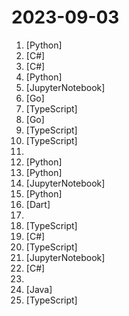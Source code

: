 # 2023-09-03

1. [](https://github.comundefined "Create Customized Software using Natural Language Idea (through Multi-Agent Collaboration)") [Python]
2. [](https://github.comundefined "A Swiss Army knife for developers.") [C#]
3. [](https://github.comundefined "Windows system utilities to maximize productivity") [C#]
4. [](https://github.comundefined "分享 GitHub 上有趣、入门级的开源项目。Share interesting, entry-level open source projects on GitHub.") [Python]
5. [](https://github.comundefined "") [JupyterNotebook]
6. [](https://github.comundefined "Send push notifications to your phone or desktop using PUT/POST") [Go]
7. [](https://github.comundefined "The all-in-one web framework designed for speed. ⭐️ Star to support our work!") [TypeScript]
8. [](https://github.comundefined "🔥 🔥 🔥 现代化、开源的 Linux 服务器运维管理面板。") [Go]
9. [](https://github.comundefined "🖌 Webstudio Visual Builder") [TypeScript]
10. [](https://github.comundefined "A source code based low-code builder without private schema. Integrate low-code into your local development workflow seamlessly.") [TypeScript]
11. [](https://github.comundefined "") 
12. [](https://github.comundefined "Implementation of Nougat Neural Optical Understanding for Academic Documents") [Python]
13. [](https://github.comundefined "Linux, Jenkins, AWS, SRE, Prometheus, Docker, Python, Ansible, Git, Kubernetes, Terraform, OpenStack, SQL, NoSQL, Azure, GCP, DNS, Elastic, Network, Virtualization. DevOps Interview Questions") [Python]
14. [](https://github.comundefined "PyTorch code and models for the DINOv2 self-supervised learning method.") [JupyterNotebook]
15. [](https://github.comundefined "The best and simplest free open source website change detection, restock monitor and notification service. Restock Monitor, change detection. Designed for simplicity - Simply monitor which websites had a text change for free. Free Open source web page change detection, Website defacement monitoring, Price change and Price Drop notification") [Python]
16. [](https://github.comundefined "AIdea 是一款支持 GPT 以及国产大语言模型通义千问、文心一言等，支持 Stable Diffusion 文生图、图生图、 SDXL1.0、超分辨率、图片上色的全能型 APP。") [Dart]
17. [](https://github.comundefined "MagicEdit: High-Fidelity Temporally Coherent Video Editing") 
18. [](https://github.comundefined "🔥 The open-source notification infrastructure with fully functional embedded notification center 🚀🚀") [TypeScript]
19. [](https://github.comundefined "Integrate cutting-edge LLM technology quickly and easily into your apps") [C#]
20. [](https://github.comundefined "Smart, Fast and Extensible Build System") [TypeScript]
21. [](https://github.comundefined "The image prompt adapter is designed to enable a pretrained text-to-image diffusion model to generate images with image prompt.") [JupyterNotebook]
22. [](https://github.comundefined "This repository has examples of broken patterns in ASP.NET Core applications") [C#]
23. [](https://github.comundefined "Degrees of Lewdity 游戏的授权中文社区本地化版本") 
24. [](https://github.comundefined "开屏跳过-安卓系统的开屏广告自动跳过助手") [Java]
25. [](https://github.comundefined "Open Source Wealth Management Software. Angular + NestJS + Prisma + Nx + TypeScript 🤍") [TypeScript]
